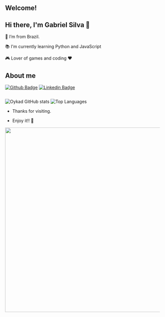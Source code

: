 ## Welcome!

## Hi there, I'm Gabriel Silva 👋


:house_with_garden: I’m from Brazil.

:books: I'm currently learning Python and JavaScript

:video_game: Lover of games and coding :heart:

## About me
[![Github Badge](https://img.shields.io/badge/-Github-000?style=flat-square&logo=Github&logoColor=white&link=https://github.com/Oykad)](https://github.com/Oykad)
[![Linkedin Badge](https://img.shields.io/badge/-LinkedIn-blue?style=flat-square&logo=Linkedin&logoColor=white&link=https://www.linkedin.com/in/gabriel-silva-a28b86221/)]( https://www.linkedin.com/in/gabriel-silva-a28b86221/)

##

![Oykad GitHub stats](https://github.com/Oykad/github-stats/blob/master/generated/overview.svg)
![Top Languages](https://github.com/Oykad/github-stats/blob/master/generated/languages.svg)

- Thanks for visiting.

- Enjoy it!! :crocodile:

<img src=https://raw.githubusercontent.com/TheDudeThatCode/TheDudeThatCode/master/Assets/dino.gif width="600">

<!--
**Oykad/Oykad** is a ✨ _special_ ✨ repository because its `README.md` (this file) appears on your GitHub profile.

Here are some ideas to get you started:

- 🔭 I’m currently working on ...
- 🌱 I’m currently learning ...
- 👯 I’m looking to collaborate on ...
- 🤔 I’m looking for help with ...
- 💬 Ask me about ...
- 📫 How to reach me: ...
- 😄 Pronouns: ...
- ⚡ Fun fact: ...
-->
